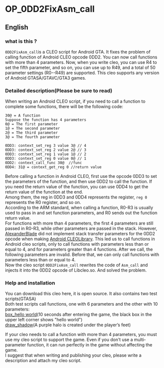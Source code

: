 # OP_0DD2FixAsm_call  
## English  
### what is this ?  
`0DD2FixAsm_call`is a CLEO script for Android GTA. It fixes the problem of calling function of Android CLEO opcode 0DD2. You can now call functions with more than 4 parameters. Now, when you write cleo, you can use R4 to set the fifth parameter, and so on, you can use up to R49, and a total of 50 parameter settings (R0--R49) are supported.
This cleo supports any version of Android GTASA/GTAVC/GTA3 games.  

### Detailed description(Please be sure to read)
When writing an Android CLEO script, if you need to call a function to complete some functions, there will be the following code:

    30@ = A function
    Suppose the function has 4 parameters
    0@ = The first parameter
    1@ = The second parameter
    2@ = The third parameter
    3@ = The fourth parameter

    0DD3: context_set_reg 3 value 3@ // 4
    0DD3: context_set_reg 2 value 2@ // 3
    0DD3: context_set_reg 1 value 1@ // 2
    0DD3: context_set_reg 0 value 0@ // 1
    0DD2: context_call_func 30@  //func
    0DD4: 31@ = context_get_reg 0 //return value
Before calling a function in Android CLEO, first use the opcode 0DD3 to set the parameters of the function, and then use 0DD2 to call the function. If you need the return value of the function, you can use 0DD4 to get the return value of the function at the end.  
Among them, the reg in 0DD3 and 0DD4 represents the register, `reg 0` represents the R0 register, and so on.  
According to the ARM standard, when calling a function, R0-R3 is usually used to pass in and set function parameters, and R0 sends out the function return value.  
For functions with more than 4 parameters, the first 4 parameters are still passed in R0-R3, while other parameters are passed in the stack.
However, [AlexanderBlade](https://gtaforums.com/profile/182287-alexander-blade/) did not implement stack transfer parameters for the 0DD2 opcode when making [Android CLEOLibrary](https://gtaforums.com/topic/663125-android-cleo-android/). This led us to call functions in Android cleo scripts, only to call functions with parameters less than or equal to 4, and for parameters greater than 4 functions. After we call, the following parameters are invalid. Before that, we can only call functions with parameters less than or equal to 4.  
Now the cleo script `0DD2FixAsm_call` rewrites the code of `Asm_call` and injects it into the 0DD2 opcode of Libcleo.so. And solved the problem.

### Help and installation
You can download this cleo here, it is open source.
It also contains two test scripts(GTASA)    
Both test scripts call functions, one with 6 parameters and the other with 10 parameters:      
[box_hello world](https://github.com/XMDS/OP_0DD2FixAsm_call/blob/master/source/Test%20script/box_hello%20world.txt)(10 seconds after entering the game, the black box in the upper left corner shows "hello world")  
[draw_shadow](https://github.com/XMDS/OP_0DD2FixAsm_call/blob/master/source/Test%20script/draw_shadow.txt)(A purple halo is created under the player’s feet)  

If your cleo needs to call a function with more than 4 parameters, you must use my cleo script to support the game. Even if you don't use a multi-parameter function, it can run perfectly in the game without affecting the game.  
I suggest that when writing and publishing your cleo, please write a description and attach my cleo script.
